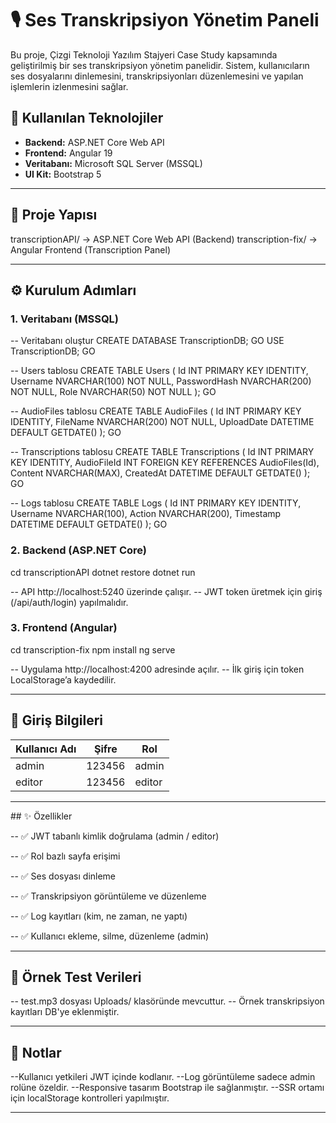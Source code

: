 # 🎙️ Ses Transkripsiyon Yönetim Paneli

Bu proje, Çizgi Teknoloji Yazılım Stajyeri Case Study kapsamında geliştirilmiş bir ses transkripsiyon yönetim panelidir. Sistem, kullanıcıların ses dosyalarını dinlemesini, transkripsiyonları düzenlemesini ve yapılan işlemlerin izlenmesini sağlar.

## 🚀 Kullanılan Teknolojiler

- **Backend:** ASP.NET Core Web API
- **Frontend:** Angular 19
- **Veritabanı:** Microsoft SQL Server (MSSQL)
- **UI Kit:** Bootstrap 5

---

## 📁 Proje Yapısı

transcriptionAPI/ -> ASP.NET Core Web API (Backend)
transcription-fix/ -> Angular Frontend (Transcription Panel)

---

## ⚙️ Kurulum Adımları

### 1. Veritabanı (MSSQL)

-- Veritabanı oluştur
CREATE DATABASE TranscriptionDB;
GO
USE TranscriptionDB;
GO

-- Users tablosu
CREATE TABLE Users (
    Id INT PRIMARY KEY IDENTITY,
    Username NVARCHAR(100) NOT NULL,
    PasswordHash NVARCHAR(200) NOT NULL,
    Role NVARCHAR(50) NOT NULL
);
GO

-- AudioFiles tablosu
CREATE TABLE AudioFiles (
    Id INT PRIMARY KEY IDENTITY,
    FileName NVARCHAR(200) NOT NULL,
    UploadDate DATETIME DEFAULT GETDATE()
);
GO

-- Transcriptions tablosu
CREATE TABLE Transcriptions (
    Id INT PRIMARY KEY IDENTITY,
    AudioFileId INT FOREIGN KEY REFERENCES AudioFiles(Id),
    Content NVARCHAR(MAX),
    CreatedAt DATETIME DEFAULT GETDATE()
);
GO

-- Logs tablosu
CREATE TABLE Logs (
    Id INT PRIMARY KEY IDENTITY,
    Username NVARCHAR(100),
    Action NVARCHAR(200),
    Timestamp DATETIME DEFAULT GETDATE()
);
GO


### 2. Backend (ASP.NET Core)

cd transcriptionAPI
dotnet restore
dotnet run

-- API http://localhost:5240 üzerinde çalışır.
-- JWT token üretmek için giriş (/api/auth/login) yapılmalıdır.

### 3. Frontend (Angular)

cd transcription-fix
npm install
ng serve

-- Uygulama http://localhost:4200 adresinde açılır.
-- İlk giriş için token LocalStorage’a kaydedilir.

---

## 🔑 Giriş Bilgileri

| Kullanıcı Adı | Şifre     | Rol    |
| ------------- | --------- | ------ |
| admin         | 123456    | admin  |
| editor        | 123456    | editor |

---

## ✨ Özellikler

-- ✅ JWT tabanlı kimlik doğrulama (admin / editor)

-- ✅ Rol bazlı sayfa erişimi

-- ✅ Ses dosyası dinleme

-- ✅ Transkripsiyon görüntüleme ve düzenleme

-- ✅ Log kayıtları (kim, ne zaman, ne yaptı)

-- ✅ Kullanıcı ekleme, silme, düzenleme (admin)

---

## 🧪 Örnek Test Verileri

-- test.mp3 dosyası Uploads/ klasöründe mevcuttur.
-- Örnek transkripsiyon kayıtları DB'ye eklenmiştir.

---

## 📌 Notlar

--Kullanıcı yetkileri JWT içinde kodlanır.
--Log görüntüleme sadece admin rolüne özeldir.
--Responsive tasarım Bootstrap ile sağlanmıştır.
--SSR ortamı için localStorage kontrolleri yapılmıştır.

---